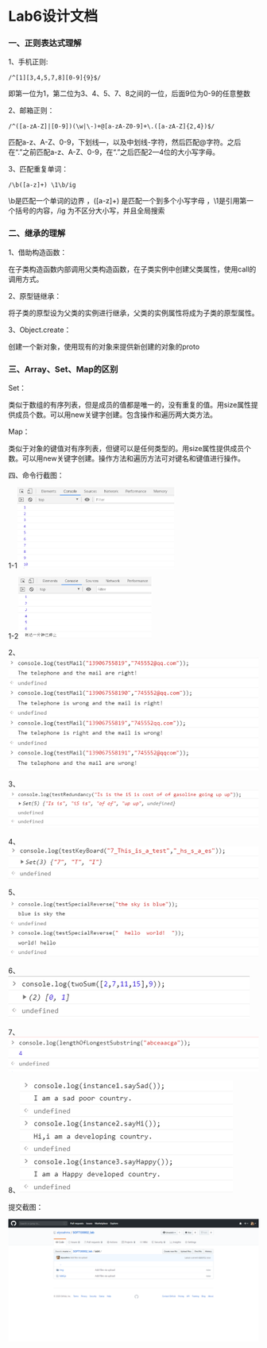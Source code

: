 # Lab6设计文档

### 一、正则表达式理解

1、手机正则:

```
/^[1][3,4,5,7,8][0-9]{9}$/
```

即第一位为1，第二位为3、4、5、7、8之间的一位，后面9位为0-9的任意整数

2、邮箱正则：

```
/^([a-zA-Z]|[0-9])(\w|\-)+@[a-zA-Z0-9]+\.([a-zA-Z]{2,4})$/
```

匹配a-z、A-Z、0-9，下划线—，以及中划线-字符，然后匹配@字符。之后在“.”之前匹配a-z、A-Z、0-9，在“.”之后匹配2—4位的大小写字母。

3、匹配重复单词：

```
/\b([a-z]+) \1\b/ig
```

\b是匹配一个单词的边界 ，([a-z]+) 是匹配一个到多个小写字母 ，\1是引用第一个括号的内容，/ig 为不区分大小写，并且全局搜索



### 二、继承的理解

1、借助构造函数：

在子类构造函数内部调用父类构造函数，在子类实例中创建父类属性，使用call的调用方式。

2、原型链继承：

将子类的原型设为父类的实例进行继承，父类的实例属性将成为子类的原型属性。

3、Object.create：

创建一个新对象，使用现有的对象来提供新创建的对象的proto



### 三、Array、Set、Map的区别

Set：

类似于数组的有序列表，但是成员的值都是唯一的，没有重复的值。用size属性提供成员个数。可以用new关键字创建。包含操作和遍历两大类方法。

Map：

类似于对象的键值对有序列表，但键可以是任何类型的。用size属性提供成员个数。可以用new关键字创建。操作方法和遍历方法可对键名和键值进行操作。

四、命令行截图：

1-1<img src="./img/1-1.png" alt="1-1" style="zoom: 50%;" />

1-2<img src="./img/1-2.png" alt="1-2" style="zoom:50%;" />



2、<img src="./img/2.png" alt="2" style="zoom: 80%;" />



3、![3](./img/3.png)



4、![4](./img/4.png)



5、![5](./img/5.png)



6、![6](./img/6.png)



7、![7](./img/7.png)



8、![8](./img/8.png)

提交截图：

![截图](./img/Github.png)